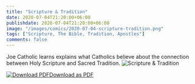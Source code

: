 ```yaml
---
title: "Scripture & Tradition"
date: 2020-07-04T21:20:00+06:00
publishdate: 2020-07-04T21:20:00+06:00
image: "/images/comics/2020-07-04-scripture-tradition.png"
tags: ["Scripture, The Bible, Tradition, Apostles"]
comments: false
---
```

Joe Catholic learns explains what Catholics believe about the connection between Holy Scripture and Sacred Tradition.
![Scripture & Tradition](/images/comics/2020-07-04-scripture-tradition.png)

<div id="pdf-dl-box">
<a href="https://joecatholic.com/images/comics/pdf/2020-07-04-Scripture-Tradition.pdf"><img src="https://joecatholic.com/images/pdf-download.png" alt="Download PDF">Download as PDF</a>
</div>
